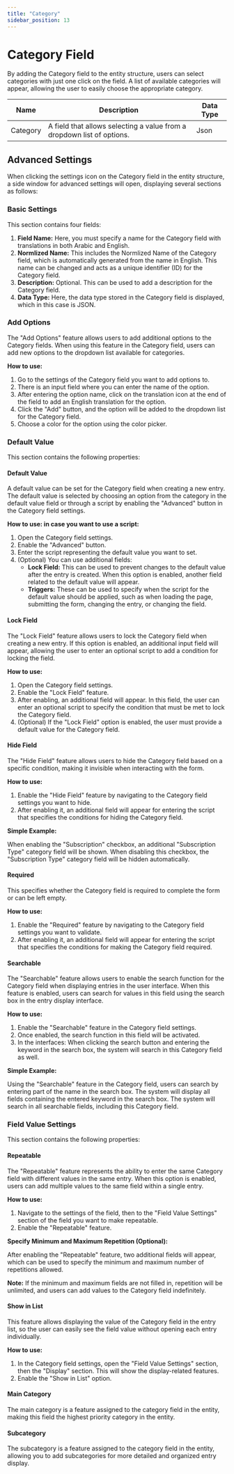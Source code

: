 ```yaml
---
title: "Category"
sidebar_position: 13
---
```


# Category Field

By adding the Category field to the entity structure, users can select categories with just one click on the field. A list of available categories will appear, allowing the user to easily choose the appropriate category.

| Name         | Description                                                         | Data Type |
|--------------|---------------------------------------------------------------------|-----------|
| Category     | A field that allows selecting a value from a dropdown list of options. | Json      |

## Advanced Settings

When clicking the settings icon on the Category field in the entity structure, a side window for advanced settings will open, displaying several sections as follows:

### Basic Settings

This section contains four fields:

1. **Field Name:** Here, you must specify a name for the Category field with translations in both Arabic and English.
2. **Normlized Name:** This includes the Normlized Name of the Category field, which is automatically generated from the name in English. This name can be changed and acts as a unique identifier (ID) for the Category field.
3. **Description:** Optional. This can be used to add a description for the Category field.
4. **Data Type:** Here, the data type stored in the Category field is displayed, which in this case is JSON.

### Add Options

The "Add Options" feature allows users to add additional options to the Category fields. When using this feature in the Category field, users can add new options to the dropdown list available for categories.

**How to use:**

1. Go to the settings of the Category field you want to add options to.
2. There is an input field where you can enter the name of the option.
3. After entering the option name, click on the translation icon at the end of the field to add an English translation for the option.
4. Click the "Add" button, and the option will be added to the dropdown list for the Category field.
5. Choose a color for the option using the color picker.

### Default Value

This section contains the following properties:

#### Default Value

A default value can be set for the Category field when creating a new entry. The default value is selected by choosing an option from the category in the default value field or through a script by enabling the "Advanced" button in the Category field settings.

**How to use: in case you want to use a script:**

1. Open the Category field settings.
2. Enable the "Advanced" button.
3. Enter the script representing the default value you want to set.
4. (Optional) You can use additional fields:
   - **Lock Field:** This can be used to prevent changes to the default value after the entry is created. When this option is enabled, another field related to the default value will appear.
   - **Triggers:** These can be used to specify when the script for the default value should be applied, such as when loading the page, submitting the form, changing the entry, or changing the field.

#### Lock Field

The "Lock Field" feature allows users to lock the Category field when creating a new entry. If this option is enabled, an additional input field will appear, allowing the user to enter an optional script to add a condition for locking the field.

**How to use:**

1. Open the Category field settings.
2. Enable the "Lock Field" feature.
3. After enabling, an additional field will appear. In this field, the user can enter an optional script to specify the condition that must be met to lock the Category field.
4. (Optional) If the "Lock Field" option is enabled, the user must provide a default value for the Category field.

#### Hide Field

The "Hide Field" feature allows users to hide the Category field based on a specific condition, making it invisible when interacting with the form.

**How to use:**

1. Enable the "Hide Field" feature by navigating to the Category field settings you want to hide.
2. After enabling it, an additional field will appear for entering the script that specifies the conditions for hiding the Category field.

**Simple Example:**

When enabling the "Subscription" checkbox, an additional "Subscription Type" category field will be shown. When disabling this checkbox, the "Subscription Type" category field will be hidden automatically.

#### Required

This specifies whether the Category field is required to complete the form or can be left empty.

**How to use:**

1. Enable the "Required" feature by navigating to the Category field settings you want to validate.
2. After enabling it, an additional field will appear for entering the script that specifies the conditions for making the Category field required.

#### Searchable

The "Searchable" feature allows users to enable the search function for the Category field when displaying entries in the user interface. When this feature is enabled, users can search for values in this field using the search box in the entry display interface.

**How to use:**

1. Enable the "Searchable" feature in the Category field settings.
2. Once enabled, the search function in this field will be activated.
3. In the interfaces: When clicking the search button and entering the keyword in the search box, the system will search in this Category field as well.

**Simple Example:**

Using the "Searchable" feature in the Category field, users can search by entering part of the name in the search box. The system will display all fields containing the entered keyword in the search box. The system will search in all searchable fields, including this Category field.

### Field Value Settings

This section contains the following properties:

#### Repeatable

The "Repeatable" feature represents the ability to enter the same Category field with different values in the same entry. When this option is enabled, users can add multiple values to the same field within a single entry.

**How to use:**

1. Navigate to the settings of the field, then to the "Field Value Settings" section of the field you want to make repeatable.
2. Enable the "Repeatable" feature.

**Specify Minimum and Maximum Repetition (Optional):**

After enabling the "Repeatable" feature, two additional fields will appear, which can be used to specify the minimum and maximum number of repetitions allowed.

**Note:** If the minimum and maximum fields are not filled in, repetition will be unlimited, and users can add values to the Category field indefinitely.

#### Show in List

This feature allows displaying the value of the Category field in the entry list, so the user can easily see the field value without opening each entry individually.

**How to use:**

1. In the Category field settings, open the "Field Value Settings" section, then the "Display" section. This will show the display-related features.
2. Enable the "Show in List" option.

#### Main Category

The main category is a feature assigned to the category field in the entity, making this field the highest priority category in the entity.

#### Subcategory

The subcategory is a feature assigned to the category field in the entity, allowing you to add subcategories for more detailed and organized entry display.